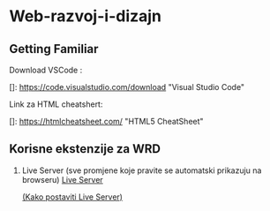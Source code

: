 # Web-razvoj-i-dizajn

## Getting Familiar

Download VSCode : 

[]: https://code.visualstudio.com/download	"Visual Studio Code"

Link za HTML cheatshert: 

[]: https://htmlcheatsheet.com/	"HTML5 CheatSheet"



## Korisne ekstenzije za WRD

1. Live Server (sve promjene koje pravite se automatski prikazuju na browseru) [Live Server](https://marketplace.visualstudio.com/items?itemName=ritwickdey.LiveServer)   

   [(Kako postaviti Live Server)](https://github.com/saranur/Web-razvoj-i-dizajn/blob/main/Live%20Server.txt)

   

   
   
   

